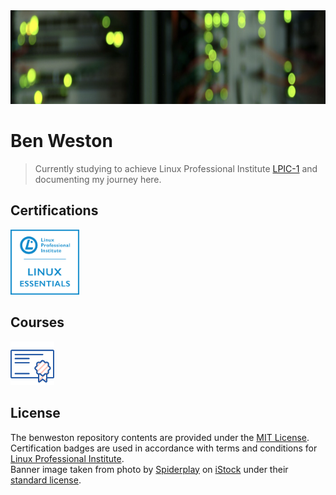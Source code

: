 <div align="center">
    <img src="https://github.com/benweston/benweston/blob/main/img/banner-image.png" alt="Server" width="900" height="150" />
</div>

# Ben Weston

<div align="left">

> Currently studying to achieve Linux Professional Institute [LPIC-1](https://www.lpi.org/our-certifications/lpic-1-overview/) and documenting my journey here.   

</div>

## Certifications

<div align="left">
    <p align="left">
        <a href="https://lpi.org/verify/LPI000423983/mbdrzy6994">
            <img src="https://github.com/benweston/benweston/blob/main/img/linux-essentials.png" width="109.563253" height="104.143162" alt="Linux Essentials Icon" />
        </a>
    </p>
</div>

## Courses

<div align="left">
    <p align="left">
        <a href="https://github.com/benweston/benweston/blob/main/courses/courses.md">
            <img src="https://github.com/benweston/benweston/blob/main/img/courses.svg" width="70" height="70" alt="Courses Icon" />
        </a>
    </p>
</div>

## License

<div align="left">

The benweston repository contents are provided under the [MIT License](https://github.com/benweston/benweston/blob/main/LICENSE).   
Certification badges are used in accordance with terms and conditions for [Linux Professional Institute](https://www.lpi.org/logos).   
Banner image taken from photo by [Spiderplay](https://www.istockphoto.com/portfolio/Spiderplay?mediatype=photography) on [iStock](https://www.istockphoto.com/) under their [standard license](https://www.istockphoto.com/help/licenses).   

</div>

